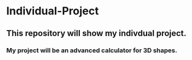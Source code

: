 # Individual-Project
## This repository will show my indivdual project.
### My project will be an advanced calculator for 3D shapes.

